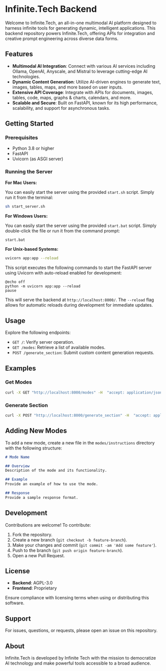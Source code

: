 # Infinite.Tech Backend

Welcome to Infinite.Tech, an all-in-one multimodal AI platform designed to harness infinite tools for generating dynamic, intelligent applications. This backend repository powers Infinite.Tech, offering APIs for integration and creative prompt engineering across diverse data forms.

## Features

- **Multimodal AI Integration**: Connect with various AI services including Ollama, OpenAI, Anyscale, and Mistral to leverage cutting-edge AI technologies.
- **Dynamic Content Generation**: Utilize AI-driven engines to generate text, images, tables, maps, and more based on user inputs.
- **Extensive API Coverage**: Integrate with APIs for documents, images, tables, code, maps, graphs & charts, calendars, and more.
- **Scalable and Secure**: Built on FastAPI, known for its high performance, scalability, and support for asynchronous tasks.

## Getting Started

### Prerequisites

- Python 3.8 or higher
- FastAPI
- Uvicorn (as ASGI server)

### Running the Server
**For Mac Users:**

You can easily start the server using the provided `start.sh` script. Simply run it from the terminal:

```bash
sh start_server.sh
```

**For Windows Users:**

You can easily start the server using the provided `start.bat` script. Simply double-click the file or run it from the command prompt:

```bash
start.bat
```

**For Unix-based Systems:**
```bash
uvicorn app:app --reload
```

This script executes the following commands to start the FastAPI server using Uvicorn with auto-reload enabled for development:

```batch
@echo off
python -m uvicorn app:app --reload
pause
```


This will serve the backend at `http://localhost:8000/`. The `--reload` flag allows for automatic reloads during development for immediate updates.

## Usage

Explore the following endpoints:

- `GET /`: Verify server operation.
- `GET /modes`: Retrieve a list of available modes.
- `POST /generate_section`: Submit custom content generation requests.

## Examples

### Get Modes

```bash
curl -X GET "http://localhost:8000/modes" -H  "accept: application/json"
```

### Generate Section
```bash
curl -X POST "http://localhost:8000/generate_section" -H  "accept: application/json" -H  "Content-Type: application/json" -d "{\"mode\":post,\"prompt\":\"Write a paragraph about the benefits of exercise.\",\"provider\":ollama,\"model\":\"llama3.1:latest\"}"
```

## Adding New Modes

To add a new mode, create a new file in the `modes/instructions` directory with the following structure:

```markdown
# Mode Name

## Overview
Description of the mode and its functionality.

## Example
Provide an example of how to use the mode.

## Response
Provide a sample response format.
```



## Development

Contributions are welcome! To contribute:

1. Fork the repository.
2. Create a new branch (`git checkout -b feature-branch`).
3. Make your changes and commit (`git commit -am 'Add some feature'`).
4. Push to the branch (`git push origin feature-branch`).
5. Open a new Pull Request.

## License

- **Backend**: AGPL-3.0
- **Frontend**: Proprietary

Ensure compliance with licensing terms when using or distributing this software.

## Support

For issues, questions, or requests, please open an issue on this repository.

## About

Infinite.Tech is developed by Infinite Tech with the mission to democratize AI technology and make powerful tools accessible to a broad audience.
